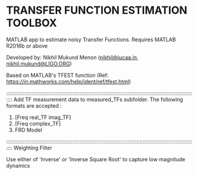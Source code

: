 # TRANSFER FUNCTION ESTIMATION TOOLBOX

MATLAB app to estimate noisy Transfer Functions. Requires MATLAB R2016b or above

Developed by: Nikhil Mukund Menon 
                        (nikhil@iucaa.in, nikhil.mukund@LIGO.ORG)

Based on MATLAB's TFEST function
                 (Ref: https://in.mathworks.com/help/ident/ref/tfest.html)

::::::::::::::::::::::::::::::::::::::::::::::::::::::::::::::::::::::::::::::::::::::::::::::::::::::::::::::::::::::::::::::::
Add TF measurement data to measured_TFs subfolder.
The following formats are accepted : 
   1. [Freq real_TF imag_TF]
   2. [Freq complex_TF]
   3. FRD Model


::::::::::::::::::::::::::::::::::::::::::::::::::::::::::::::::::::::::::::::::::::::::::::::::::::::::::::::::::::::::::::::::
 Weighting Filter

Use either of 'Inverse' or 'Inverse Square Root'  to capture low magnitude dynamics




